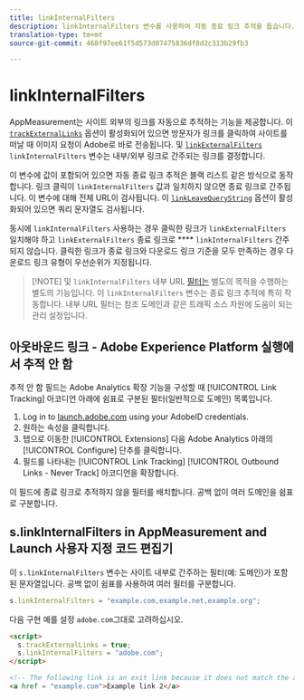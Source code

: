 ```yaml
---
title: linkInternalFilters
description: linkInternalFilters 변수를 사용하여 자동 종료 링크 추적을 돕습니다.
translation-type: tm+mt
source-git-commit: 468f97ee61f5d573d07475836df8d2c313b29fb3

---
```



# linkInternalFilters

AppMeasurement는 사이트 외부의 링크를 자동으로 추적하는 기능을 제공합니다. 이 [`trackExternalLinks`](trackexternallinks.md) 옵션이 활성화되어 있으면 방문자가 링크를 클릭하여 사이트를 떠날 때 이미지 요청이 Adobe로 바로 전송됩니다. 및 [`linkExternalFilters`](linkexternalfilters.md) `linkInternalFilters` 변수는 내부/외부 링크로 간주되는 링크를 결정합니다.

이 변수에 값이 포함되어 있으면 자동 종료 링크 추적은 블랙 리스트 같은 방식으로 동작합니다. 링크 클릭이 `linkInternalFilters` 값과 일치하지 않으면 종료 링크로 간주됩니다. 이 변수에 대해 전체 URL이 검사됩니다. 이 [`linkLeaveQueryString`](linkleavequerystring.md) 옵션이 활성화되어 있으면 쿼리 문자열도 검사됩니다.

동시에 `linkInternalFilters` 사용하는 경우 클릭한 링크가 `linkExternalFilters` 일치해야 하고 `linkExternalFilters` 종료 링크로 **** `linkInternalFilters` 간주되지 않습니다. 클릭한 링크가 종료 링크와 다운로드 링크 기준을 모두 만족하는 경우 다운로드 링크 유형이 우선순위가 지정됩니다.

> [!NOTE] 및 `linkInternalFilters` 내부 URL [필터는](/help/admin/admin/internal-url-filter-admin.md) 별도의 목적을 수행하는 별도의 기능입니다. 이 `linkInternalFilters` 변수는 종료 링크 추적에 특히 작동합니다. 내부 URL 필터는 참조 도메인과 같은 트래픽 소스 차원에 도움이 되는 관리 설정입니다.

## 아웃바운드 링크 - Adobe Experience Platform 실행에서 추적 안 함

추적 안 함 필드는 Adobe Analytics 확장 기능을 구성할 때 [!UICONTROL Link Tracking] 아코디언 아래에 쉼표로 구분된 필터(일반적으로 도메인) 목록입니다.

1. Log in to [launch.adobe.com](https://launch.adobe.com) using your AdobeID credentials.
2. 원하는 속성을 클릭합니다.
3. 탭으로 이동한 [!UICONTROL Extensions] 다음 Adobe Analytics 아래의 [!UICONTROL Configure] 단추를 클릭합니다.
4. 필드를 나타내는 [!UICONTROL Link Tracking] [!UICONTROL Outbound Links - Never Track] 아코디언을 확장합니다.

이 필드에 종료 링크로 추적하지 않을 필터를 배치합니다. 공백 없이 여러 도메인을 쉼표로 구분합니다.

## s.linkInternalFilters in AppMeasurement and Launch 사용자 지정 코드 편집기

이 `s.linkInternalFilters` 변수는 사이트 내부로 간주하는 필터(예: 도메인)가 포함된 문자열입니다. 공백 없이 쉼표를 사용하여 여러 필터를 구분합니다.

```js
s.linkInternalFilters = "example.com,example.net,example.org";
```

다음 구현 예를 설정 `adobe.com`그대로 고려하십시오.

```html
<script>
  s.trackExternalLinks = true;
  s.linkInternalFilters = "adobe.com";
</script>

<!-- The following link is an exit link because it does not match the anything under linkInternalFilters -->
<a href = "example.com">Example link 2</a>
```
